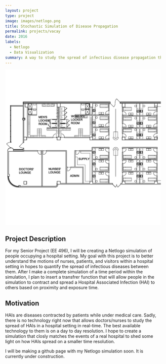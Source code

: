 ```yaml
---
layout: project
type: project
image: images/netlogo.png
title: Stochastic Simulation of Disease Propagation
permalink: projects/vacay
date: 2016
labels:
  - Netlogo
  - Data Visualization
summary: A way to study the spread of infectious disease propagation throughout a hospital.
---
```



<div class="ui medium rounded images">
  <img class="ui image" src="../images/hospital.jpg">
</div>

## Project Description


For my Senior Project (EE 496), I will be creating a Netlogo simulation of people occupying a hospital setting.  My goal with this project is to better understand the motions of nurses, patients, and visitors within a hospital setting in hopes to quantify the spread of infectious diseases between them.  After I make a complete simulation of a time period within the simulation, I plan to insert a transfrer function that will allow people in the simulation to contract and spread a Hospital Associated Infection (HAI) to others based on proximity and exposure time.


## Motivation


HAIs are diseases contracted by patients while under medical care.  Sadly, there is no technology right now that allows doctors/nurses to study the spread of HAIs in a hospital setting in real-time.  The best available technology to them is on a day to day resolution.  I hope to create a simulation that closly matches the events of a real hospital to shed some light on how HAIs spread on a smaller time resolution.


I will be making a github page with my Netlogo simulation soon.  It is currently under construction.
